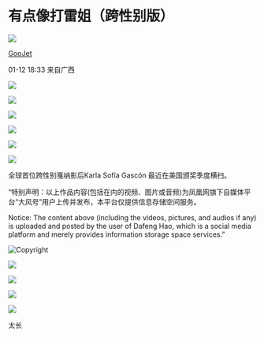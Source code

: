 # 有点像打雷姐（跨性别版）

![](http://x0.ifengimg.com/cmpp/2020/0907/1a8b50ea7b17cb0size3_w42_h42.png)

[GooJet](https://ishare.ifeng.com/mediaShare/home/502572/media)

01-12 18:33 来自广西

![](https://x0.ifengimg.com/ucms/2022_05/2E72AF8B2980A7BBBD47CA1EE109EA38F25A6659_size4_w120_h56.png)

![](https://x0.ifengimg.com/ucms/2022_05/5B312A57EB9917871E79169E07B3B1407C9244D5_size4_w120_h56.png)

![](https://x0.ifengimg.com/res/2025/4D069C4B691B1F71C8F16281B26D9B7CCB1979F4_size370_w1280_h1664.jpg)

![](https://x0.ifengimg.com/res/2025/6523C9EE03ED1C787494A52C56BE1C224D956E87_size153_w1280_h1280.jpg)

![](https://x0.ifengimg.com/res/2025/509189CC3C698AC84F138367647B36C61120A85E_size216_w1280_h1601.jpg)

![](https://x0.ifengimg.com/res/2025/0658105F39D05F4A514F8AB8CC670F3B4F3391DE_size284_w1280_h1920.jpg)

全球首位跨性别戛纳影后Karla Sofía Gascón 最近在美国颁奖季度横扫。

“特别声明：以上作品内容(包括在内的视频、图片或音频)为凤凰网旗下自媒体平台“大风号”用户上传并发布，本平台仅提供信息存储空间服务。

Notice: The content above (including the videos, pictures, and audios if any) is uploaded and posted by the user of Dafeng Hao, which is a social media platform and merely provides information storage space services.” 

![Copyright](https://x0.ifengimg.com/fe/custom/2023_10_08/mbanner2.c096985ebdca.png)

![](https://d.ifengimg.com/w230_h152_q100/x0.ifengimg.com/ucms/2025_02/0ED18E7E747FF6DCE7F3823C8FC6BDEA83F97578_size32_w698_h392.jpg)

![](https://d.ifengimg.com/w230_h152_q100/x0.ifengimg.com/ucms/2025_04/54CCCCADD2041A20D0A82999656F9167EC345658_size139_w975_h549.jpg)

![](https://d.ifengimg.com/w230_h152_q100/x0.ifengimg.com/ucms/2025_04/2EACAED20C235A61C52B57AEBA1EC9090D833865_size41_w1024_h682.webp)

![](https://d.ifengimg.com/w230_h152_q100/x0.ifengimg.com/ucms/2025_04/9B615C767DA64BA4F8EC393DB43425EDC8F541CF_size65_w698_h392.jpg)

太长
